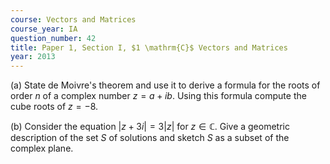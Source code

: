 ```yaml
---
course: Vectors and Matrices
course_year: IA
question_number: 42
title: Paper 1, Section I, $1 \mathrm{C}$ Vectors and Matrices
year: 2013
---
```




(a) State de Moivre's theorem and use it to derive a formula for the roots of order $n$ of a complex number $z=a+i b$. Using this formula compute the cube roots of $z=-8$.

(b) Consider the equation $|z+3 i|=3|z|$ for $z \in \mathbb{C}$. Give a geometric description of the set $S$ of solutions and sketch $S$ as a subset of the complex plane.